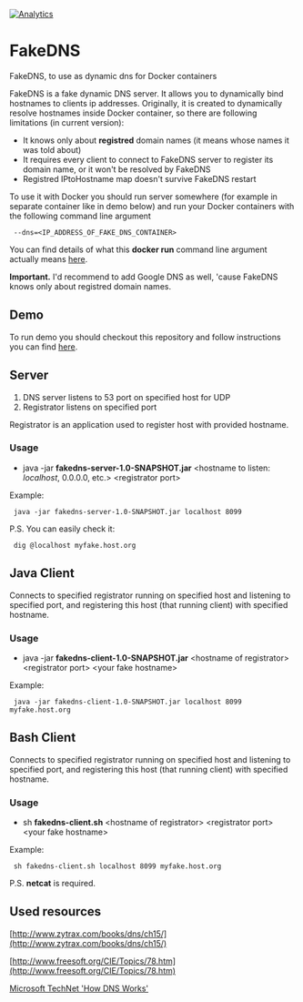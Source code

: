 [![Analytics](https://ga-beacon.appspot.com/UA-73781306-2/FakeDNS)](https://github.com/igrigorik/ga-beacon)

# FakeDNS
FakeDNS, to use as dynamic dns for Docker containers

FakeDNS is a fake dynamic DNS server. It allows you to dynamically bind hostnames to clients ip addresses.
Originally, it is created to dynamically resolve hostnames inside Docker container, so there are following limitations (in current version):

* It knows only about **registred** domain names (it means whose names it was told about)
* It requires every client to connect to FakeDNS server to register its domain name, or it won't be resolved by FakeDNS
* Registred IPtoHostname map doesn't survive FakeDNS restart

To use it with Docker you should run server somewhere (for example in separate container like in demo below) and run your Docker containers with the following command line argument

```
 --dns=<IP_ADDRESS_OF_FAKE_DNS_CONTAINER>
```

You can find details of what this **docker run** command line argument actually means  [here](https://docs.docker.com/articles/networking/).

**Important.** I'd recommend to add Google DNS as well, 'cause FakeDNS knows only about registred domain names.

## Demo

 To run demo you should checkout this repository and follow instructions you can find [here](https://github.com/Silvmike/FakeDNS/tree/master/fakedns-server/docker).
 
## Server

 1. DNS server listens to 53 port on specified host for UDP
 2. Registrator listens on specified port

Registrator is an application used to register host with provided hostname.

### Usage

* java -jar **fakedns-server-1.0-SNAPSHOT.jar** &lt;hostname to listen: *localhost*, 0.0.0.0, etc.&gt; &lt;registrator port&gt;

Example:

```
 java -jar fakedns-server-1.0-SNAPSHOT.jar localhost 8099
```

P.S. You can easily check it:

```
 dig @localhost myfake.host.org
```

## Java Client

 Connects to specified registrator running on specified host and listening to specified port, and registering this host (that running client) with specified hostname.

### Usage

* java -jar **fakedns-client-1.0-SNAPSHOT.jar** &lt;hostname of registrator&gt; &lt;registrator port&gt; &lt;your fake hostname&gt;

Example:

```
 java -jar fakedns-client-1.0-SNAPSHOT.jar localhost 8099 myfake.host.org
```

## Bash Client

 Connects to specified registrator running on specified host and listening to specified port, and registering this host (that running client) with specified hostname.

### Usage

* sh **fakedns-client.sh** &lt;hostname of registrator&gt; &lt;registrator port&gt; &lt;your fake hostname&gt;

Example:

```
 sh fakedns-client.sh localhost 8099 myfake.host.org
```

P.S. **netcat** is required.

## Used resources

[http://www.zytrax.com/books/dns/ch15/](http://www.zytrax.com/books/dns/ch15/)

[http://www.freesoft.org/CIE/Topics/78.htm](http://www.freesoft.org/CIE/Topics/78.htm)

[Microsoft TechNet 'How DNS Works'](https://technet.microsoft.com/en-us/library/cc772774(v=ws.10).aspx)
